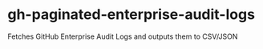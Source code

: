 # gh-paginated-enterprise-audit-logs
Fetches GitHub Enterprise Audit Logs and outputs them to CSV/JSON
